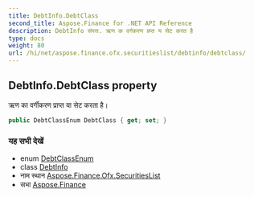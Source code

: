 ```yaml
---
title: DebtInfo.DebtClass
second_title: Aspose.Finance for .NET API Reference
description: DebtInfo संपत्त. ऋण क वर्गकरण प्रप्त य सेट करत है
type: docs
weight: 80
url: /hi/net/aspose.finance.ofx.securitieslist/debtinfo/debtclass/
---
```

## DebtInfo.DebtClass property

ऋण का वर्गीकरण प्राप्त या सेट करता है।

```csharp
public DebtClassEnum DebtClass { get; set; }
```

### यह सभी देखें

* enum [DebtClassEnum](../../debtclassenum/)
* class [DebtInfo](../)
* नाम स्थान [Aspose.Finance.Ofx.SecuritiesList](../../debtinfo/)
* सभा [Aspose.Finance](../../../)


